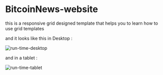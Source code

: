 # BitcoinNews-website
this is a responsive grid designed template that helps you to learn how to use grid templates 

and it looks like this in Desktop :


![run-time-desktop](https://github.com/Mahdi-Khorshidi-26/BitcoinNews-website/assets/150541211/67d8480d-699e-445a-851a-e3e294e0bf06)

and in a tablet : 

![run-time-tablet](https://github.com/Mahdi-Khorshidi-26/BitcoinNews-website/assets/150541211/836e4358-34b5-4308-8788-2d5f9440881f)


